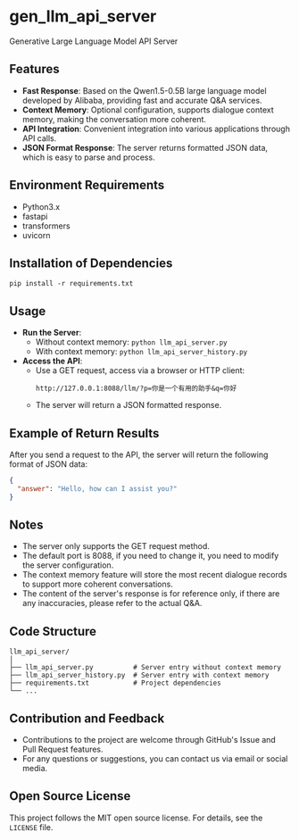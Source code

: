 # gen_llm_api_server
Generative Large Language Model API Server

## Features
- **Fast Response**: Based on the Qwen1.5-0.5B large language model developed by Alibaba, providing fast and accurate Q&A services.
- **Context Memory**: Optional configuration, supports dialogue context memory, making the conversation more coherent.
- **API Integration**: Convenient integration into various applications through API calls.
- **JSON Format Response**: The server returns formatted JSON data, which is easy to parse and process.

## Environment Requirements
- Python3.x
- fastapi
- transformers
- uvicorn

## Installation of Dependencies
   ```
   pip install -r requirements.txt
   ```

## Usage
- **Run the Server**:
  - Without context memory: `python llm_api_server.py`
  - With context memory: `python llm_api_server_history.py`
- **Access the API**:
  - Use a GET request, access via a browser or HTTP client:
    ```
    http://127.0.0.1:8088/llm/?p=你是一个有用的助手&q=你好
    ```
  - The server will return a JSON formatted response.

## Example of Return Results
After you send a request to the API, the server will return the following format of JSON data:
```json
{
  "answer": "Hello, how can I assist you?"
}
```

## Notes
- The server only supports the GET request method.
- The default port is 8088, if you need to change it, you need to modify the server configuration.
- The context memory feature will store the most recent dialogue records to support more coherent conversations.
- The content of the server's response is for reference only, if there are any inaccuracies, please refer to the actual Q&A.

## Code Structure
```
llm_api_server/
│
├── llm_api_server.py          # Server entry without context memory
├── llm_api_server_history.py  # Server entry with context memory
├── requirements.txt           # Project dependencies
└── ...
```

## Contribution and Feedback
- Contributions to the project are welcome through GitHub's Issue and Pull Request features.
- For any questions or suggestions, you can contact us via email or social media.

## Open Source License
This project follows the MIT open source license. For details, see the `LICENSE` file.
